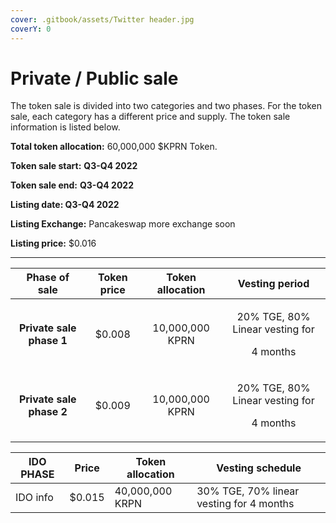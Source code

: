 ```yaml
---
cover: .gitbook/assets/Twitter header.jpg
coverY: 0
---
```


# Private / Public sale

The token sale is divided into two categories and two phases. For the token sale, each category has a different price and supply. The token sale information is listed below.

**Total token allocation:** 60,000,000 $KPRN Token.

**Token sale start:** **Q3-Q4 2022**

**Token sale end:** **Q3-Q4 2022**

**Listing date: Q3-Q4 2022**

**Listing Exchange:** Pancakeswap more exchange soon

**Listing price:** $0.016

****



|       Phase of sale      | Token price | Token allocation |                     Vesting period                    |
| :----------------------: | :---------: | :--------------: | :---------------------------------------------------: |
| **Private sale phase 1** |    $0.008   |  10,000,000 KPRN | <p>20% TGE, 80% Linear vesting for</p><p>4 months</p> |
| **Private sale phase 2** |    $0.009   |  10,000,000 KPRN | <p>20% TGE, 80% Linear vesting for</p><p>4 months</p> |

| IDO PHASE | Price  | Token allocation | Vesting schedule                         |
| --------- | ------ | ---------------- | ---------------------------------------- |
| IDO info  | $0.015 | 40,000,000 KRPN  | 30% TGE, 70% linear vesting for 4 months |
